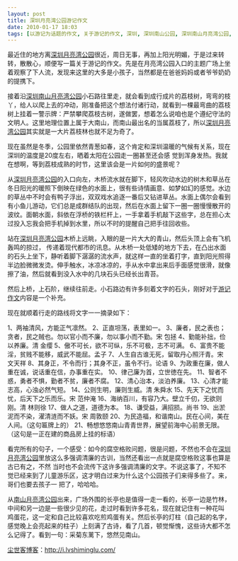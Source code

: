 ```yaml
---
layout: post
title: 深圳月亮湾公园游记作文
date: 2010-01-17 18:03
tags: [以游记为话题的作文, 关于游记的作文, 深圳, 深圳南山公园, 深圳南山月亮湾公园, 游记作文范文, 转贴饭否, 高中作文]
---
```

最近住的地方离<a href="http://i.lvshiminglu.com/blog/426.html" target="_self">深圳月亮湾公园</a>很近，周日无事，再加上阳光明媚，于是过来转转，散散心，顺便写一篇关于游记的作文。先是在月亮湾公园入口的主题广场上坐着观察了下人流，发现来这里的大多是小孩子，当然都是在爸爸妈妈或者爷爷奶奶的提携下。

接着沿<a href="http://i.lvshiminglu.com/blog/426.html" target="_self">深圳南山月亮湾公园</a>小石路往里走，就会看到成行成片的荔枝树，弯弯的枝丫，给人以爬上去的冲动，刚准备把这个想法付诸行动，就看到一棵最弯曲的荔枝树上挂着一警示牌：严禁攀爬荔枝古树，遂做罢，想着怎么说咱也是个遵纪守法的文明人。这里地理位置上属于大南山，而南山最出名的当属荔枝了，所以<a href="http://i.lvshiminglu.com/blog/426.html" target="_self">深圳月亮湾公园</a>其实就是一大片荔枝林也就不足为奇了。

现在虽然是冬季，公园里依然青葱如春，这个肯定和深圳温暖的气候有关系，现在深圳的温度是20度左右，晒着太阳在公园走一圈甚至还会感 觉到浑身发热。我就在想啊，等到荔枝成熟的时节，这里该会是一片如何的盛景呢？

从<a href="http://i.lvshiminglu.com/blog/426.html" target="_self">深圳月亮湾公园</a>的入口向左，木桥流水就在脚下，轻风吹动水边的树木和草丛在冬日阳光的暖照下倒映在绿色的水面上，很有些诗情画意、如梦如幻的感觉。水边的草丛中不时会有鸭子浮出，双双戏水追逐一番后又钻进草丛。水面上偶尔会看到有小鱼儿游动，它们总是成群结队的出现，然后在水面上留下一圈一圈慢慢散开的波纹。面朝水面，斜依在浮桥的铁栏杆上，一手拿着手机敲下这些字，总在担心太过投入忘我会把手机掉到水里，所以不时的提醒自己把手往回收些。

站在<a href="http://i.lvshiminglu.com/blog/426.html" target="_self">深圳月亮湾公园</a>木桥上远眺，入眼的是一片大大的青山，然后头顶上会有飞机轰鸣的掠过， 传递着现代都市的讯息。从木桥一处低矮的地方下去，在凸出水面的石头上坐下，静听着脚下潺潺的流水声，就这样一直的坐着打字，直到阳光照得半边脸微微发烫。伸手触水，冰凉冰凉的，手从水中拿出来后手面感觉很滑，就像擦了油，然后就看到没入水中的几块石头已经长出青苔。

然后上桥，上石阶，继续往前走。小石路边有许多刻着文字的石头，刚好对于<a href="http://i.lvshiminglu.com/blog/426.html" target="_self">游记作文</a>内容是一个补充。

现在就顺着行走的路线将文字一一摘录如下：

1、两袖清风，方能正气凛然。
2、正直坦荡，表里如一。
3、廉者，民之表也；贪者，民之贼也。勿以官小而不廉，勿以事小而不勤。宋 包拯
4、勤能补拙，俭以养廉。清 金缨
5、傲不可长，欲不可纵，乐不可极，志不可满。
6、富贵不能淫，贫贱不能移，威武不能屈。孟子
7、人生自古谁无死，留取丹心照汗青。宋 文天祥
8、其身正，不令而行；其身不正，虽令不行。论语
9、为政重在廉，做人重在诚，说话重在信，办事重在实。
10、律己廉为首，立世徳在先。
11、智者不惑，勇者不惧，勤者不贫，廉者不腐。
12、清心治本，淡泊养廉。
13、心清才能志高，心浊必然气短。
14、公则生明，廉则生威。清 朱舜水
15、先天下之忧而忧，后天下之乐而乐。宋 范仲淹
16、海纳百川，有容乃大。壁立千仞，无欲则刚。清 林则徐
17、做人之道，道德为本。
18、谦受益，满招损。尚书
19、出淤泥而不染，濯清涟而不妖。宋 周敦颐
20、为民造福，和谐南山。民在心间，美在人间。（这句匾牌上的）
21、畅想悠悠南山青青世界，展望前海中心前景无限。（这句是一正在建的商品房上挂的标语）

看完所有的句子，一个感受：如今的腐空格败问题，很是问题，不然也不会在<a href="http://i.lvshiminglu.com/blog/426.html" target="_self">深圳月亮湾公园</a>里放这么多强调清廉的古训，当然还看出一点就是腐空格败这事也算是古已有之，不然 当时也不会流传下这许多强调清廉的文字。不说这事了，不知不觉已经来到了儿童游乐区，这才明白过来为什么这个公园孩子们来得多些了。来，哥们也要去孩子一 把了，哈哈哈。

从<a href="http://i.lvshiminglu.com/blog/426.html" target="_self">南山月亮湾公园</a>出来，广场外围的长亭也是值得一走一看的，长亭一边是竹林，中间和另一边是一些很少见的花，走过时看到许多花名，现在就记住有一种花叫 鸡蛋花，这一定和自己比较喜欢吃煎鸡蛋有关。然后长亭的灯柱（自己起的名字，感觉晚上会亮起来的柱子）上刻满了古诗，看了几首，顿觉惭愧，这些诗大都不怎么记得了。看到一句：采菊东蓠下，悠然见南山。

<a href="http://i.lvshiminglu.com/">尘世客博客</a>：<a href="http://i.lvshiminglu.com/">http://i.lvshiminglu.com/</a>

